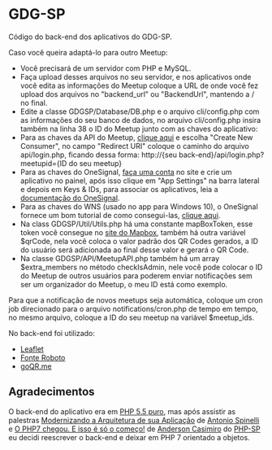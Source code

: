 GDG-SP
=====

Código do back-end dos aplicativos do GDG-SP.

Caso você queira adaptá-lo para outro Meetup:

- Você precisará de um servidor com PHP e MySQL.
- Faça upload desses arquivos no seu servidor, e nos aplicativos onde você edita as informações do Meetup coloque a URL de onde você fez upload dos arquivos no "backend_url" ou "BackendUrl", mantendo a / no final.
- Edite a classe GDGSP/Database/DB.php e o arquivo cli/config.php com as informações do seu banco de dados, no arquivo cli/config.php insira também na linha 38 o ID do Meetup junto com as chaves do aplicativo:
- Para as chaves da API do Meetup, [clique aqui](https://secure.meetup.com/meetup_api/oauth_consumers/) e escolha "Create New Consumer", no campo "Redirect URI" coloque o caminho do arquivo api/login.php, ficando dessa forma: http://{seu back-end}/api/login.php?meetupid={ID do seu meetup}
- Para as chaves do OneSignal, [faça uma conta](https://onesignal.com/) no site e crie um aplicativo no painel, após isso clique em "App Settings" na barra lateral e depois em Keys & IDs, para associar os aplicativos, leia a [documentação do OneSignal](https://documentation.onesignal.com).
- Para as chaves do WNS (usado no app para Windows 10), o OneSignal fornece um bom tutorial de como consegui-las, [clique aqui](https://documentation.onesignal.com/docs/windows-phone-client-sid-secret).
- Na class GDGSP/Util/Utils.php há uma constante mapBoxToken, esse token você consegue no [site do Mapbox](https://www.mapbox.com/studio/signup/), também há outra variável $qrCode, nela você coloca o valor padrão dos QR Codes gerados, a ID do usuário será adicionada ao final desse valor e gerará o QR Code.
- Na classe GDGSP/API/MeetupAPI.php também há um array $extra_members no método checkIsAdmin, nele você pode colocar o ID do Meetup de outros usuários para poderem enviar notificações sem ser um organizador do Meetup, o meu ID está como exemplo.

Para que a notificação de novos meetups seja automática, coloque um cron job direcionado para o arquivo notifications/cron.php de tempo em tempo, no mesmo arquivo, coloque a ID do seu meetup na variável $meetup_ids.

No back-end foi utilizado:

- [Leaflet](http://leafletjs.com)
- [Fonte Roboto](https://www.google.com/fonts/specimen/Roboto)
- [goQR.me](http://goqr.me/api/)

Agradecimentos
-----

O back-end do aplicativo era em [PHP 5.5 puro](https://github.com/alefesouza/gdg-sp/tree/49da0408e62810c7d2996b9783b389ce89e02b68/Back-end), mas após assistir as palestras [Modernizando a Arquitetura de sua Aplicação](https://www.youtube.com/watch?v=8Oc22yq8O_I) de [Antonio Spinelli](https://github.com/tonicospinelli) e [O PHP7 chegou. E isso é só o começo!](https://www.youtube.com/watch?v=r260ueWFq2M&t=2045s) de [Anderson Casimiro](https://github.com/duodraco) do [PHP-SP](https://github.com/PHPSP) eu decidi reescrever o back-end e deixar em PHP 7 orientado a objetos.